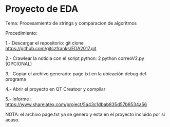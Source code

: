 Proyecto de EDA
===============

Tema: Procesamiento de strings y comparacion de algoritmos

Procedimiento:

1.- Descargar el repositorio: 
    git clone https://github.com/gitczfranks/EDA2017.git

2.- Crawlear la noticia con el script python: 2
    python correoV2.py  (OPCIONAL)
    
3.- Copiar el archivo generado: page.txt en la ubicación debug del programa

4.- Abrir el proyecto en QT Creatoor y compilar

5.- Informe : https://www.sharelatex.com/project/5a43c1dbab835d57b8534a56


NOTA: el archivo page.txt ya se genero y esta en el proyecto incluido por si acaso.


